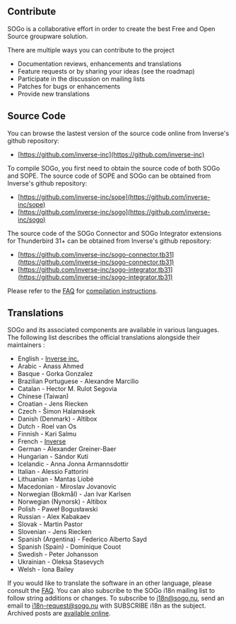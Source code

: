 ## Contribute

SOGo is a collaborative effort in order to create the best Free and Open Source groupware solution.

There are multiple ways you can contribute to the project

* Documentation reviews, enhancements and translations
* Feature requests or by sharing your ideas (see the roadmap)
* Participate in the discussion on mailing lists
* Patches for bugs or enhancements
* Provide new translations

## Source Code

You can browse the lastest version of the source code online from Inverse's github repository:

* [https://github.com/inverse-inc](https://github.com/inverse-inc)

To compile SOGo, you first need to obtain the source code of both SOGo and SOPE. The source code of SOPE and SOGo can be obtained from Inverse's github repository:

* [https://github.com/inverse-inc/sope](https://github.com/inverse-inc/sope)
* [https://github.com/inverse-inc/sogo](https://github.com/inverse-inc/sogo)

The source code of the SOGo Connector and SOGo Integrator extensions for Thunderbird 31+ can be obtained from Inverse's github repository:

* [https://github.com/inverse-inc/sogo-connector.tb31](https://github.com/inverse-inc/sogo-connector.tb31)
* [https://github.com/inverse-inc/sogo-integrator.tb31](https://github.com/inverse-inc/sogo-integrator.tb31)

Please refer to the [FAQ](http://sogo.nu/support/faq.html) for [compilation instructions](http://sogo.nu/support/faq/article/how-do-i-compile-sogo-2.html).

## Translations

SOGo and its associated components are available in various languages. The following list describes the official translations alongside their maintainers :

* English - [Inverse inc.](http://www.inverse.ca/)
* Arabic - Anass Ahmed
* Basque - Gorka Gonzalez
* Brazilian Portuguese - Alexandre Marcilio
* Catalan - Hector M. Rulot Segovia
* Chinese (Taiwan)
* Croatian - Jens Riecken
* Czech - Šimon Halamásek
* Danish (Denmark) - Altibox
* Dutch - Roel van Os
* Finnish - Kari Salmu
* French - [Inverse](http://www.inverse.ca/)
* German - Alexander Greiner-Baer
* Hungarian - Sándor Kuti
* Icelandic - Anna Jonna Armannsdottir
* Italian - Alessio Fattorini
* Lithuanian - Mantas Liobė
* Macedonian - Miroslav Jovanovic
* Norwegian (Bokmål) - Jan Ivar Karlsen
* Norwegian (Nynorsk) - Altibox
* Polish - Paweł Bogusławski
* Russian - Alex Kabakaev
* Slovak - Martin Pastor
* Slovenian - Jens Riecken
* Spanish (Argentina) - Federico Alberto Sayd
* Spanish (Spain) - Dominique Couot
* Swedish - Peter Johansson
* Ukrainian - Oleksa Stasevych
* Welsh - Iona Bailey
 
If you would like to translate the software in an other language, please consult the [FAQ](http://sogo.nu/support/faq/article/how-to-translate-sogo-in-another-language-2.html). You can also subscribe to the SOGo i18n mailing list to follow string additions or changes. To subscribe to i18n@sogo.nu, send an email to i18n-request@sogo.nu with SUBSCRIBE i18n as the subject. Archived posts are [available online](https://inverse.ca/sogo/lists/arc/i18n).
